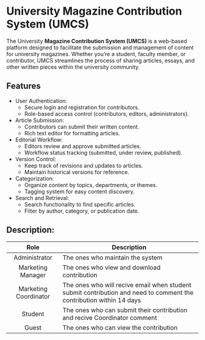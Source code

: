 # University Magazine Contribution System (UMCS)

The University **Magazine Contribution System (UMCS)** is a web-based platform designed to facilitate the submission and management of content for university magazines. Whether you’re a student, faculty member, or contributor, UMCS streamlines the process of sharing articles, essays, and other written pieces within the university community.

## Features
- User Authentication:
	- Secure login and registration for contributors.
	- Role-based access control (contributors, editors, administrators).
- Article Submission:
	- Contributors can submit their written content.
	- Rich text editor for formatting articles.
- Editorial Workflow:
	- Editors review and approve submitted articles.
	- Workflow status tracking (submitted, under review, published).
- Version Control:
	- Keep track of revisions and updates to articles.
	- Maintain historical versions for reference.
- Categorization:
	- Organize content by topics, departments, or themes.
	- Tagging system for easy content discovery.
 - Search and Retrieval:
	- Search functionality to find specific articles.
	- Filter by author, category, or publication date.
 ## Description:
 
|                                            Role                                          | Description                                                                                                        |
|:----------------------------------------------------------------------------------------:|------------------------------------------------------------------------------------------------------------------- |
|                                        Administrator                                     | The ones who maintain the system                                                                                   |
|                                      Marketing Manager                                   | The ones who view and download contribution                                                                        |
|                                    Marketing Coordinator                                 | The ones who will recive email when student submit contribution and need to comment the contribution within 14 days|
|                                          Student                                         | The ones who can submit their contribution and recive Coordinator comment                                          |
|                                           Guest                                          | The ones who can view the contribution                                                                             |
